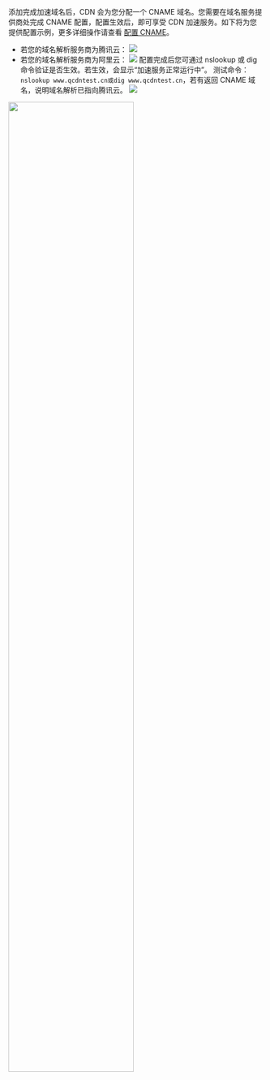 
添加完成加速域名后，CDN 会为您分配一个 CNAME 域名。您需要在域名服务提供商处完成 CNAME 配置，配置生效后，即可享受 CDN 加速服务。如下将为您提供配置示例，更多详细操作请查看 [配置 CNAME](https://cloud.tencent.com/document/product/228/3121)。
- 若您的域名解析服务商为腾讯云：
![](https://qcloudimg.tencent-cloud.cn/raw/45af66b0cef058f041ec26b2353a64d8.png)
- 若您的域名解析服务商为阿里云：
![](https://qcloudimg.tencent-cloud.cn/raw/4c1f71d3ccc1dc728ebad472ec34fbbb.png)
配置完成后您可通过 nslookup 或 dig 命令验证是否生效。若生效，会显示“加速服务正常运行中”。
测试命令：`nslookup www.qcdntest.cn或dig www.qcdntest.cn`，若有返回 CNAME 域名，说明域名解析已指向腾讯云。
![](https://qcloudimg.tencent-cloud.cn/raw/571aa232a859749b302ce204fa527cd9.png)
<img src="https://qcloudimg.tencent-cloud.cn/raw/8e65d17fd785696b21cad2b091da6c1c.png" width="70%">
